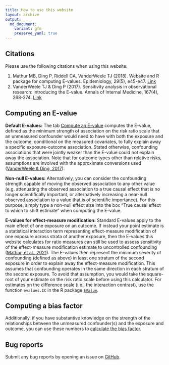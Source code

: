 ```yaml
---
title: How to use this website
layout: archive
output:
  md_document:
    variant: gfm
    preserve_yaml: true
---
```


## Citations

Please use the following citations when using this website:

1.  Mathur MB, Ding P, Riddell CA, VanderWeele TJ (2018). Website and R
    package for computing E-values. Epidemiology, 29(5), e45-e47.
    [Link](https://journals.lww.com/epidem/Citation/publishahead/Website_and_R_Package_for_Computing_E_Values.98679.aspx)
2.  VanderWeele TJ & Ding P (2017). Sensitivity analysis in
    observational research: introducing the E-value. Annals of Internal
    Medicine, 167(4), 268-274.
    [Link](http://annals.org/aim/article-abstract/2643434/sensitivity-analysis-observational-research-introducing-e-value?doi=10.7326%2fM16-2607)

## Computing an E-value

**Default E-values:** The tab [Compute an
E-value](http://www.evalue-calculator.com/evalue/) computes the E-value,
defined as the minimum strength of association on the risk ratio scale
that an unmeasured confounder would need to have with both the exposure
and the outcome, conditional on the measured covariates, to fully
explain away a specific exposure-outcome association. Stated otherwise,
confounding associations that were jointly weaker than the E-value could
not explain away the association. Note that for outcome types other than
relative risks, assumptions are involved with the approximate
conversions used ([VanderWeele & Ding,
2017](https://www.acpjournals.org/doi/full/10.7326/M16-2607?casa_token=Rj6q01v7LIYAAAAA%3ATqWx91IICO3Pk9pnvI0MJxiJvehcXkH36975lqyat-2ftftmqBSgTgRz1-uOvx_VdxSgeMUO_KUkZQ)).

**Non-null E-values:** Alternatively, you can consider the confounding
strength capable of moving the observed association to any other value
(e.g. attenuating the observed association to a true causal effect that
is no longer scientifically important, or alternatively increasing a
near-null observed association to a value that is of scientific
importance). For this purpose, simply type a non-null effect size into
the box “True causal effect to which to shift estimate” when computing
the E-value.

**E-values for effect-measure modification:** Standard E-values apply to
the main effect of one exposure on an outcome. If instead your point
estimate is a statistical interaction term representing effect-measure
modification of one exposure across strata of another exposure, then the
E-values this website calculates for ratio measures can still be used to
assess sensitivity of the effect-measure modification estimate to
uncontrolled confounding ([Mathur, et al.,
2021](https://academic.oup.com/ije/article/51/4/1268/6573242)). The
E-values then represent the minimum severity of confounding (defined as
above) in least one stratum of the second exposure in order to explain
away the effect-measure modification. This assumes that confounding
operates in the same direction in each stratum of the second exposure.
To avoid that assumption, you would take the square-root of your
estimate on the risk ratio scale before using this calculator. For
estimates on the difference scale (i.e., the interaction contrast), use
the function `evalues.IC` in the R package
[`EValue`](https://cran.r-project.org/web/packages/EValue/index.html).

## Computing a bias factor

Additionally, if you have substantive knowledge on the strength of the
relationships between the unmeasured confounder(s) and the exposure and
outcome, you can use these numbers to [calculate the bias
factor](https://bias-factor.hmdc.harvard.edu/).

## Bug reports

Submit any bug reports by opening an issue on
[GitHub](https://github.com/mayamathur/evalue/issues).
